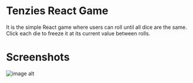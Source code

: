 # Tenzies React Game

It is the simple React game where users can roll until all dice are the same. Click each die to freeze it at its
current value between rolls.

# Screenshots
![image alt]()
